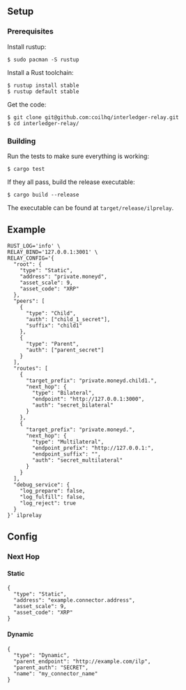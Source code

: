 ## Setup
### Prerequisites

Install rustup:

    $ sudo pacman -S rustup

Install a Rust toolchain:

    $ rustup install stable
    $ rustup default stable

Get the code:

    $ git clone git@github.com:coilhq/interledger-relay.git
    $ cd interledger-relay/

### Building

Run the tests to make sure everything is working:

    $ cargo test

If they all pass, build the release executable:

    $ cargo build --release

The executable can be found at `target/release/ilprelay`.

## Example

```
RUST_LOG='info' \
RELAY_BIND='127.0.0.1:3001' \
RELAY_CONFIG='{
  "root": {
    "type": "Static",
    "address": "private.moneyd",
    "asset_scale": 9,
    "asset_code": "XRP"
  },
  "peers": [
    {
      "type": "Child",
      "auth": ["child_1_secret"],
      "suffix": "child1"
    },
    {
      "type": "Parent",
      "auth": ["parent_secret"]
    }
  ],
  "routes": [
    {
      "target_prefix": "private.moneyd.child1.",
      "next_hop": {
        "type": "Bilateral",
        "endpoint": "http://127.0.0.1:3000",
        "auth": "secret_bilateral"
      }
    },
    {
      "target_prefix": "private.moneyd.",
      "next_hop": {
        "type": "Multilateral",
        "endpoint_prefix": "http://127.0.0.1:",
        "endpoint_suffix": "",
        "auth": "secret_multilateral"
      }
    }
  ],
  "debug_service": {
    "log_prepare": false,
    "log_fulfill": false,
    "log_reject": true
  }
}' ilprelay
```

## Config

### Next Hop
#### Static

    {
      "type": "Static",
      "address": "example.connector.address",
      "asset_scale": 9,
      "asset_code": "XRP"
    }

#### Dynamic

    {
      "type": "Dynamic",
      "parent_endpoint": "http://example.com/ilp",
      "parent_auth": "SECRET",
      "name": "my_connector_name"
    }

